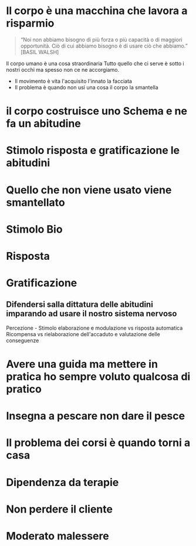 # Il corpo è una macchina che lavora a risparmio


> “Noi non abbiamo bisogno di più  forza o più capacità o di maggiori  opportunità. Ciò di cui abbiamo bisogno è di usare ciò che abbiamo.”  
[BASIL WALSH]

Il corpo umano è una cosa straordinaria
Tutto quello che ci serve è sotto i nostri occhi ma spesso non ce ne accorgiamo.

- Il movimento è vita l'acquisito l'innato la facciata
- Il problema è quando non usi una cosa il corpo la smantella

# il corpo costruisce uno Schema e ne fa un abitudine

# Stimolo risposta e gratificazione le abitudini


# Quello che non viene usato viene smantellato

# Stimolo Bio 
# Risposta  
# Gratificazione 

## Difendersi salla dittatura delle abitudini imparando ad usare il nostro sistema nervoso 
Percezione - Stimolo 
elaborazione e modulazione vs risposta automatica 
Ricompensa vs rielaborazione dell'accaduto e valutazione delle conseguenze


# Avere una guida ma mettere in pratica ho sempre voluto qualcosa di pratico 

# Insegna a pescare non dare il pesce

# Il problema dei corsi è quando torni a casa

# Dipendenza da terapie

# Non perdere il cliente 

# Moderato malessere
<!--stackedit_data:
eyJoaXN0b3J5IjpbMTgzNTM1MTkzMiwyMTEyNTAwMzksLTEzNj
A4NzEyNzVdfQ==
-->